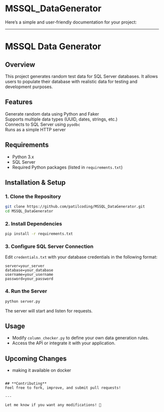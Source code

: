 # MSSQL_DataGenerator

Here’s a simple and user-friendly documentation for your project:  

---

# **MSSQL Data Generator**  

## **Overview**  
This project generates random test data for SQL Server databases. It allows users to populate their database with realistic data for testing and development purposes.  

## **Features**  
Generate random data using Python and Faker  
Supports multiple data types (UUID, dates, strings, etc.)  
Connects to SQL Server using `pyodbc`  
Runs as a simple HTTP server  

## **Requirements**  
- Python 3.x  
- SQL Server  
- Required Python packages (listed in `requirements.txt`)  

## **Installation & Setup**  

### **1. Clone the Repository**  
```sh
git clone https://github.com/patilcoding/MSSQL_DataGenerator.git
cd MSSQL_DataGenerator
```

### **2. Install Dependencies**  
```sh
pip install -r requirements.txt
```

### **3. Configure SQL Server Connection**  
Edit `credentials.txt` with your database credentials in the following format:  
```
server=your_server
database=your_database
username=your_username
password=your_password
```

### **4. Run the Server**  
```sh
python server.py
```
The server will start and listen for requests.

## **Usage**  
- Modify `column_checker.py` to define your own data generation rules.  
- Access the API or integrate it with your application.  

## **Upcoming Changes**
- making it available on docker
```

## **Contributing**  
Feel free to fork, improve, and submit pull requests!  

---

Let me know if you want any modifications! 🚀
